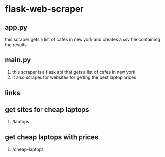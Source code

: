 # flask-web-scraper

## app.py
 this scraper gets a list of cafes in new york and creates a csv file containing the results

## main.py 
1. this scraper is a flask api that gets a list of cafes in new york 
2. it also scrapes for websites for getting the best laptop prices


## links

## get sites for cheap laptops

1. /laptops

## get cheap laptops with prices
1. /cheap-laptops
